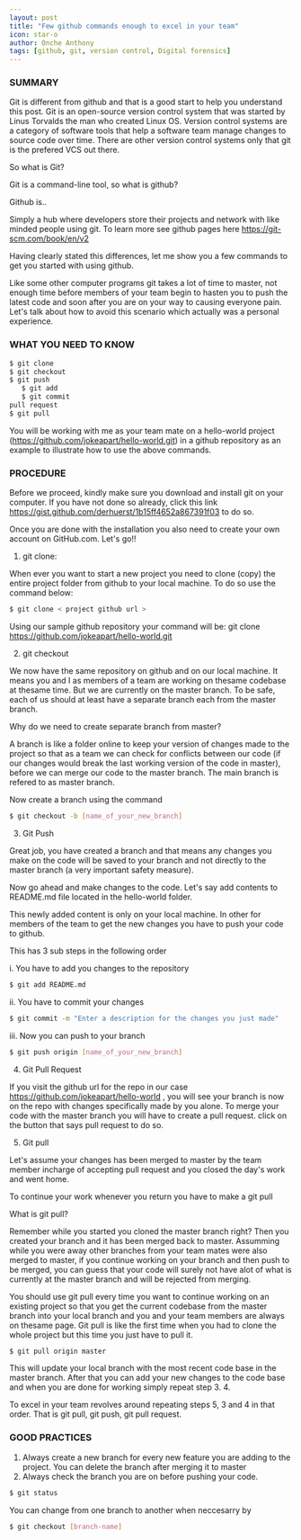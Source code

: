 ```yaml
---
layout: post
title: "Few github commands enough to excel in your team"
icon: star-o
author: Onche Anthony
tags: [github, git, version control, Digital forensics]
---
```

 ### SUMMARY
 
Git is different from github and that is a good start to help you understand this post. Git is an open-source version control system that was started by Linus Torvalds the man who created Linux OS. Version control systems are a category of software tools that help a software team manage changes to source code over time. There are other version control systems only that git is the prefered VCS out there.

So what is Git?

Git is a command-line tool, so what is github? 

Github is..

Simply a hub where developers store their projects and network with like minded people using git. To learn more see github pages here https://git-scm.com/book/en/v2

Having clearly stated this differences, let me show you a few commands to get you started with using github.
 
Like some other computer programs git takes a lot of time to master, not enough time before members of your team begin to hasten you to push the latest code and soon after you are on your way to causing everyone pain. Let's talk about how to avoid this scenario which actually was a personal experience.
 
### WHAT YOU NEED TO KNOW
 ```bash 
$ git clone
$ git checkout
$ git push
    $ git add 
    $ git commit
pull request
$ git pull
```
 You will be working with me as your team mate on a hello-world project (https://github.com/jokeapart/hello-world.git) in a github repository as an example to illustrate how to use the above commands.
  

 ### PROCEDURE
 Before we proceed, kindly make sure you download and install git on your computer. If you have not done so already, click this link https://gist.github.com/derhuerst/1b15ff4652a867391f03 to do so. 
 
 Once you are done with the installation you also need to create your own account on GitHub.com. Let's go!!

1. git clone:

When ever you want to start a new project you need to clone (copy) the entire project folder from github to your local machine. To do so use the command below:

```bash
$ git clone < project github url >
```
Using our sample github repository your command will be: git clone https://github.com/jokeapart/hello-world.git

2. git checkout

We now have the same repository on github and on our local machine. It means you and I as members of a team are working on thesame codebase at thesame time. But we are currently on the master branch. To be safe, each of us should at least have a separate branch each from the master branch.

Why do we need to create separate branch from master? 

A branch is like a folder online to keep your version of changes made to the project so that as a team we can check for conflicts between our code (if our changes would break the last working version of the code in master), before we can merge our code to the master branch. The main branch is refered to as master branch.

Now create a branch using the command

```bash
$ git checkout -b [name_of_your_new_branch]
```
3. Git Push

Great job, you have created a branch and that means any changes you make on the code will be saved to your branch and not directly to the master branch (a very important safety measure).

Now go ahead and make changes to the code. Let's say add contents to README.md file located in the hello-world folder.

This newly added content is only on your local machine. In other for members of the team to get the new changes you have to push your code to github.

This has 3 sub steps in the following order

i. You have to add you changes to the repository

```bash
$ git add README.md
```

ii. You have to commit your changes

```bash
$ git commit -m "Enter a description for the changes you just made"
```
iii. Now you can push to your branch

```bash
$ git push origin [name_of_your_new_branch]
```

4. Git Pull Request

If you visit the github url for the repo in our case https://github.com/jokeapart/hello-world , you will see your branch is now on the repo with changes specifically made by you alone. To merge your code with the master branch you will have to create a pull request. click on the button that says pull request to do so.

5. Git pull

Let's assume your changes has been merged to master by the team member incharge of accepting pull request and you closed the day's work and went home. 

To continue your work whenever you return you have to make a git pull

What is git pull?

Remember while you started you cloned the master branch right? Then you created your branch and it has been merged back to master. Assumming while you were away other branches from your team mates were also merged to master, if you continue working on your branch and then push to be merged, you can guess that your code will surely not have alot of what is currently at the master branch and will be rejected from merging.

You should use git pull every time you want to continue working on an existing project so that you get the current codebase from the master branch into your local branch and you and your team members are always on thesame page. Git pull is like the first time when you had to clone the whole project but this time you just have to pull it.

```bash
$ git pull origin master
```

This will update your local branch with the most recent code base in the master branch. After that you can add your new changes to the code base and when you are done for working simply repeat step 3. 4.

To excel in your team revolves around repeating steps 5, 3 and 4 in that order. That is git pull, git push, git pull request. 

### GOOD PRACTICES
1. Always create a new branch for every new feature you are adding to the project. You can delete the branch after merging it to master
2. Always check the branch you are on before pushing your code. 
```bash
$ git status
```
You can change from one branch to another when neccesarry by 

```bash
$ git checkout [branch-name]
```
